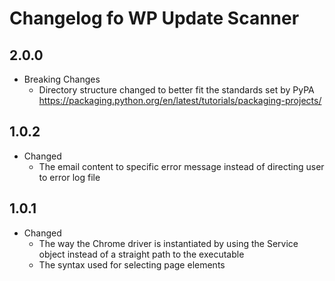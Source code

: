# Changelog fo WP Update Scanner

## 2.0.0
* Breaking Changes
  * Directory structure changed to better fit the standards set by PyPA <https://packaging.python.org/en/latest/tutorials/packaging-projects/>

## 1.0.2
* Changed
  * The email content to specific error message instead of directing user to error log file

## 1.0.1
* Changed
  * The way the Chrome driver is instantiated by using the Service object instead of a straight path to the executable
  * The syntax used for selecting page elements
